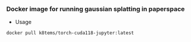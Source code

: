 ### Docker image for running gaussian splatting in paperspace  
- Usage
```bash
docker pull k8tems/torch-cuda118-jupyter:latest
```
